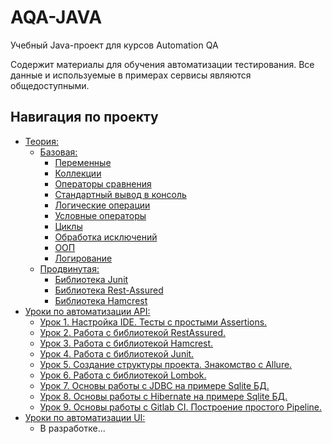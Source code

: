 # AQA-JAVA

Учебный Java-проект для курсов Automation QA

Содержит материалы для обучения автоматизации тестирования.
Все данные и используемые в примерах сервисы являются общедоступными.

## Навигация по проекту

- [Теория:](src/test/java/ru/education/aqajava/theory)
  - [Базовая:](src/test/java/ru/education/aqajava/theory/base)
      - [Переменные](src/test/java/ru/education/aqajava/theory/base/Variables.java)
      - [Коллекции](src/test/java/ru/education/aqajava/theory/base/Collections.java)
      - [Операторы сравнения](src/test/java/ru/education/aqajava/theory/base/ComparisonOperators.java)
      - [Стандартный вывод в консоль](src/test/java/ru/education/aqajava/theory/base/Sout.java)
      - [Логические операции](src/test/java/ru/education/aqajava/theory/base/LogicalOperators.java)
      - [Условные операторы](src/test/java/ru/education/aqajava/theory/base/IfElse.java)
      - [Циклы](src/test/java/ru/education/aqajava/theory/base/Loops.java)
      - [Обработка исключений](src/test/java/ru/education/aqajava/theory/base/TryCatch.java)
      - [ООП](src/test/java/ru/education/aqajava/theory/base/oop)
      - [Логирование](src/test/java/ru/education/aqajava/theory/base/Log.java)
  - [Продвинутая:](src/test/java/ru/education/aqajava/theory/advanced)
    - [Библиотека Junit](src/test/java/ru/education/aqajava/theory/advanced/junit)
    - [Библиотека Rest-Assured](src/test/java/ru/education/aqajava/theory/advanced/restassured)
    - [Библиотека Hamcrest](src/test/java/ru/education/aqajava/theory/advanced/hamcrest)
- [Уроки по автоматизации API:](src/test/java/ru/education/aqajava/lessons/api)
    - [Урок 1. Настройка IDE. Тесты с простыми Assertions.](src/test/java/ru/education/aqajava/lessons/api/lesson1)
    - [Урок 2. Работа с библиотекой RestAssured.](src/test/java/ru/education/aqajava/lessons/api/lesson2)
    - [Урок 3. Работа с библиотекой Hamcrest.](src/test/java/ru/education/aqajava/lessons/api/lesson3)
    - [Урок 4. Работа с библиотекой Junit.](src/test/java/ru/education/aqajava/lessons/api/lesson4)
    - [Урок 5. Создание структуры проекта. Знакомство с Allure.](src/test/java/ru/education/aqajava/lessons/api/lesson5)
    - [Урок 6. Работа с библиотекой Lombok.](src/test/java/ru/education/aqajava/lessons/api/lesson6)
    - [Урок 7. Основы работы с JDBC на примере Sqlite БД.](src/test/java/ru/education/aqajava/lessons/api/lesson7)
    - [Урок 8. Основы работы с Hibernate на примере Sqlite БД.](src/test/java/ru/education/aqajava/lessons/api/lesson8)
    - [Урок 9. Основы работы с Gitlab CI. Построение простого Pipeline.](src/test/java/ru/education/aqajava/lessons/api/lesson9)
- [Уроки по автоматизации UI:](src/test/java/ru/education/aqajava/lessons/ui)
  - В разработке...
